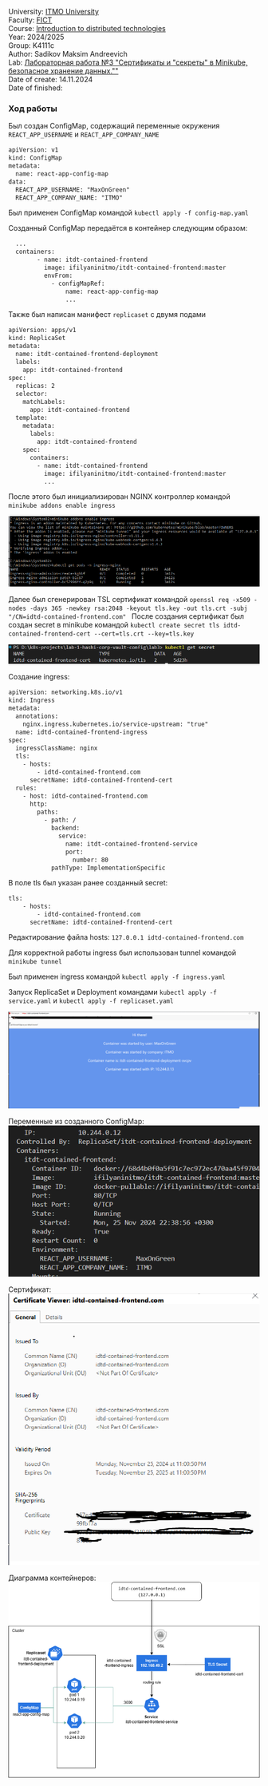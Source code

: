 University: [ITMO University](https://itmo.ru/ru/) <br>
Faculty: [FICT](https://fict.itmo.ru) <br>
Course: [Introduction to distributed technologies](https://github.com/itmo-ict-faculty/introduction-to-distributed-technologies) <br>
Year: 2024/2025 <br>
Group: K4111c <br>
Author: Sadikov Maksim Andreevich <br>
Lab: [Лабораторная работа №3 "Сертификаты и "секреты" в Minikube, безопасное хранение данных.""](https://itmo-ict-faculty.github.io/introduction-to-distributed-technologies/education/labs2023_2024/lab3/lab3/) <br>
Date of create: 14.11.2024 <br>
Date of finished: <br>

### Ход работы

Был создан ConfigMap, содержащий переменные окружения `REACT_APP_USERNAME` и `REACT_APP_COMPANY_NAME`

```
apiVersion: v1
kind: ConfigMap
metadata:
  name: react-app-config-map
data:
  REACT_APP_USERNAME: "MaxOnGreen"
  REACT_APP_COMPANY_NAME: "ITMO"

```

Был применен ConfigMap командой `kubectl apply -f config-map.yaml`

Созданный ConfigMap передаётся в контейнер следующим образом:

```
  ...
  containers:
        - name: itdt-contained-frontend
          image: ifilyaninitmo/itdt-contained-frontend:master
          envFrom:
            - configMapRef:
                name: react-app-config-map
                ...
```

Также был написан манифест `replicaset` с двумя подами <br>

```
apiVersion: apps/v1
kind: ReplicaSet
metadata:
  name: itdt-contained-frontend-deployment
  labels:
    app: itdt-contained-frontend
spec:
  replicas: 2
  selector:
    matchLabels:
      app: itdt-contained-frontend
  template:
    metadata:
      labels:
        app: itdt-contained-frontend
    spec:
      containers:
        - name: itdt-contained-frontend
          image: ifilyaninitmo/itdt-contained-frontend:master
          ...
```

После этого был инициализирован NGINX контроллер командой `minikube addons enable ingress`

![alt text](screenshots/image.png)

Далее был сгенерирован TSL сертификат командой
`openssl req -x509 -nodes -days 365 -newkey rsa:2048 -keyout tls.key -out tls.crt -subj "/CN=idtd-contained-frontend.com"
`
После создания сертификат был создан secret в minikube командой `kubectl create secret tls idtd-contained-frontend-cert --cert=tls.crt --key=tls.key`

![alt text](screenshots/secret.png)

Создание ingress:

```
apiVersion: networking.k8s.io/v1
kind: Ingress
metadata:
  annotations:
    nginx.ingress.kubernetes.io/service-upstream: "true"
  name: idtd-contained-frontend-ingress
spec:
  ingressClassName: nginx
  tls:
    - hosts:
        - idtd-contained-frontend.com
      secretName: idtd-contained-frontend-cert
  rules:
    - host: idtd-contained-frontend.com
      http:
        paths:
          - path: /
            backend:
              service:
                name: itdt-contained-frontend-service
                port:
                  number: 80
            pathType: ImplementationSpecific

```

В поле tls был указан ранее созданный secret:

```
tls:
    - hosts:
        - idtd-contained-frontend.com
      secretName: idtd-contained-frontend-cert
```

Редактирование файла hosts: `127.0.0.1 idtd-contained-frontend.com`

Для корректной работы ingress был использован tunnel командой `minikube tunnel`

Был применен ingress командой `kubectl apply -f ingress.yaml`

Запуск ReplicaSet и Deployment командами `kubectl apply -f service.yaml` и `kubectl apply -f replicaset.yaml`

![alt text](screenshots/result.png)

Переменные из созданного ConfigMap:
![alt text](screenshots/config-map.png)

Сертификат:
![alt text](screenshots/cert.png)

Диаграмма контейнеров:
![alt text](screenshots/lab-3.drawio.png)
